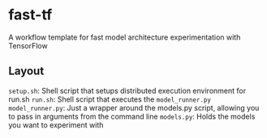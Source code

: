 # fast-tf

A workflow template for fast model architecture experimentation with TensorFlow

## Layout

`setup.sh`: Shell script that setups distributed execution environment for run.sh
`run.sh`: Shell script that executes the `model_runner.py`
`model_runner.py`: Just a wrapper around the models.py script, allowing you to pass in arguments from the command line
`models.py`: Holds the models you want to experiment with


